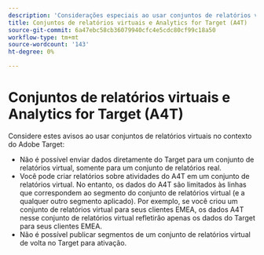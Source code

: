 ```yaml
---
description: 'Considerações especiais ao usar conjuntos de relatórios virtuais A4T e Adobe Analytics '
title: Conjuntos de relatórios virtuais e Analytics for Target (A4T)
source-git-commit: 6a47ebc58cb36079940cfc4e5cdc80cf99c18a50
workflow-type: tm+mt
source-wordcount: '143'
ht-degree: 0%

---
```



# Conjuntos de relatórios virtuais e Analytics for Target (A4T)

Considere estes avisos ao usar conjuntos de relatórios virtuais no contexto do Adobe Target:

* Não é possível enviar dados diretamente do Target para um conjunto de relatórios virtual, somente para um conjunto de relatórios real.
* Você pode criar relatórios sobre atividades do A4T em um conjunto de relatórios virtual. No entanto, os dados do A4T são limitados às linhas que correspondem ao segmento do conjunto de relatórios virtual (e a qualquer outro segmento aplicado). Por exemplo, se você criou um conjunto de relatórios virtual para seus clientes EMEA, os dados A4T nesse conjunto de relatórios virtual refletirão apenas os dados do Target para seus clientes EMEA.
* Não é possível publicar segmentos de um conjunto de relatórios virtual de volta no Target para ativação.